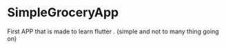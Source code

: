 # SimpleGroceryApp
First APP that is made to learn flutter . (simple and not to many thing going on) 
